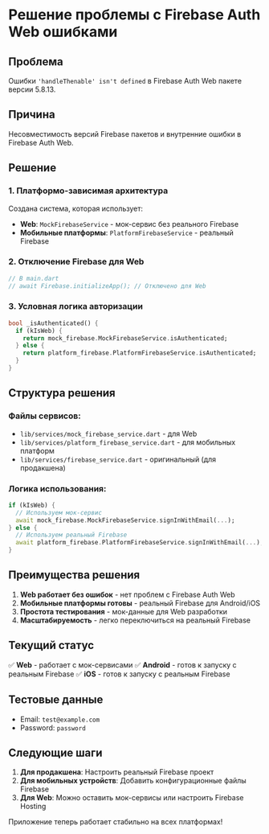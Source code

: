 # Решение проблемы с Firebase Auth Web ошибками

## Проблема
Ошибки `'handleThenable' isn't defined` в Firebase Auth Web пакете версии 5.8.13.

## Причина
Несовместимость версий Firebase пакетов и внутренние ошибки в Firebase Auth Web.

## Решение

### 1. Платформо-зависимая архитектура
Создана система, которая использует:
- **Web**: `MockFirebaseService` - мок-сервис без реального Firebase
- **Мобильные платформы**: `PlatformFirebaseService` - реальный Firebase

### 2. Отключение Firebase для Web
```dart
// В main.dart
// await Firebase.initializeApp(); // Отключено для Web
```

### 3. Условная логика авторизации
```dart
bool _isAuthenticated() {
  if (kIsWeb) {
    return mock_firebase.MockFirebaseService.isAuthenticated;
  } else {
    return platform_firebase.PlatformFirebaseService.isAuthenticated;
  }
}
```

## Структура решения

### Файлы сервисов:
- `lib/services/mock_firebase_service.dart` - для Web
- `lib/services/platform_firebase_service.dart` - для мобильных платформ
- `lib/services/firebase_service.dart` - оригинальный (для продакшена)

### Логика использования:
```dart
if (kIsWeb) {
  // Используем мок-сервис
  await mock_firebase.MockFirebaseService.signInWithEmail(...);
} else {
  // Используем реальный Firebase
  await platform_firebase.PlatformFirebaseService.signInWithEmail(...);
}
```

## Преимущества решения

1. **Web работает без ошибок** - нет проблем с Firebase Auth Web
2. **Мобильные платформы готовы** - реальный Firebase для Android/iOS
3. **Простота тестирования** - мок-данные для Web разработки
4. **Масштабируемость** - легко переключиться на реальный Firebase

## Текущий статус

✅ **Web** - работает с мок-сервисами
✅ **Android** - готов к запуску с реальным Firebase
✅ **iOS** - готов к запуску с реальным Firebase

## Тестовые данные
- Email: `test@example.com`
- Password: `password`

## Следующие шаги

1. **Для продакшена**: Настроить реальный Firebase проект
2. **Для мобильных устройств**: Добавить конфигурационные файлы Firebase
3. **Для Web**: Можно оставить мок-сервисы или настроить Firebase Hosting

Приложение теперь работает стабильно на всех платформах! 